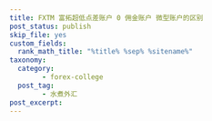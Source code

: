 ```yaml
---
title: FXTM 富拓超低点差账户 0 佣金账户 微型账户的区别
post_status: publish
skip_file: yes
custom_fields:
  rank_math_title: "%title% %sep% %sitename%"
taxonomy:
  category:
        - forex-college
  post_tag:
        - 水煮外汇
post_excerpt: 
---
```

